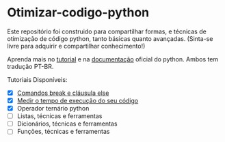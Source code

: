 # Otimizar-codigo-python
 Este repositório foi construido para compartilhar formas, e técnicas de otimização de código python, tanto básicas quanto avançadas. (Sinta-se livre para adquirir e compartilhar conhecimento!)

Aprenda mais no [tutorial](https://docs.python.org/pt-br/3/tutorial/controlflow.html#break-and-continue-statements-and-else-clauses-on-loops) e na [documentação](https://docs.python.org/pt-br/3/) oficial do python. Ambos tem tradução PT-BR.

Tutoriais Disponíveis:

- [x] [Comandos break e cláusula else](https://github.com/DavidSheltonSF/Otimizar-codigo-python/blob/main/Dicas%20de%20Otimizacao/Comando%20break%20e%20clausula%20else.md)
- [x] [Medir o tempo de execução do seu código](https://github.com/DavidSheltonSF/Otimizar-codigo-python/blob/main/Dicas%20de%20Otimizacao/Medir%20o%20tempo%20de%20execucao%20do%20seu%20codigo.md)
- [x] Operador ternário python
- [ ] Listas, técnicas e ferramentas
- [ ] Dicionários, técnicas e ferramentas
- [ ] Funções, técnicas e ferramentas
